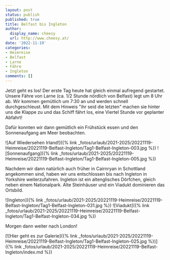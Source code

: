 ```yaml
---
layout: post
status: publish
published: true
title: Belfast bis Ingleton
author:
  display_name: cheesy
  url: http://www.cheesy.at/
date: '2022-11-19'
categories:
- Heimreise
- Belfast
- Larne
- Fähre
- Ingleton
comments: []
---
```

Jetzt geht es los! Der erste Tag heute hat gleich einmal aufregend gestartet. Unsere Fähre von Larne (ca. 1/2 Stunde nördlich von Belfast) legt um 8 Uhr ab. Wir kommen gemütlich um 7:30 an und werden schnell durchgeschleust. Mit dem Hinweis "ihr seid die letzten" machen sie hinter uns die Klappe zu und das Schiff fährt los, eine Viertel Stunde vor geplanter Abfahrt!

Dafür konnten wir dann gemütlich ein Frühstück essen und den Sonnenaufgang am Meer beobachten.

![Auf Wiedersehen Irland!]({% link _fotos/urlaub/2021-2025/20221119-Heimreise/20221119-Belfast-Ingleton/Tag1-Belfast-Ingleton-003.jpg %})
![Sonnenaufgang]({% link _fotos/urlaub/2021-2025/20221119-Heimreise/20221119-Belfast-Ingleton/Tag1-Belfast-Ingleton-005.jpg %})

Nachdem wir dann natürlich auch früher in Cairnryan in Schottland angekommen sind, haben wir uns entschlossen bis nach Ingleton in Yorkshire weiterzufahren. Ingleton ist ein altenglisches Dörfchen, gleich neben einem Nationalpark. Alte Steinhäuser und ein Viadukt dominieren das Ortsbild.

![Ingleton]({% link _fotos/urlaub/2021-2025/20221119-Heimreise/20221119-Belfast-Ingleton/Tag1-Belfast-Ingleton-031.jpg %})
![Viadukt]({% link _fotos/urlaub/2021-2025/20221119-Heimreise/20221119-Belfast-Ingleton/Tag1-Belfast-Ingleton-034.jpg %})

Morgen dann weiter nach London!

[![Hier geht es zur Galerie]({% link _fotos/urlaub/2021-2025/20221119-Heimreise/20221119-Belfast-Ingleton/Tag1-Belfast-Ingleton-025.jpg %})]({% link _fotos/urlaub/2021-2025/20221119-Heimreise/20221119-Belfast-Ingleton/index.md %})
